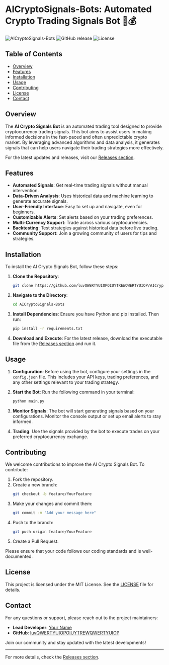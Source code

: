 # AICryptoSignals-Bots: Automated Crypto Trading Signals Bot 🤖💰

![AICryptoSignals-Bots](https://img.shields.io/badge/Version-1.0.0-brightgreen) ![GitHub release](https://img.shields.io/github/release/luvQWERTYUIOPOIUYTREWQWERTYUIOP/AICryptoSignals-Bots.svg) ![License](https://img.shields.io/badge/License-MIT-blue)

## Table of Contents
- [Overview](#overview)
- [Features](#features)
- [Installation](#installation)
- [Usage](#usage)
- [Contributing](#contributing)
- [License](#license)
- [Contact](#contact)

## Overview

The **AI Crypto Signals Bot** is an automated trading tool designed to provide cryptocurrency trading signals. This bot aims to assist users in making informed decisions in the fast-paced and often unpredictable crypto market. By leveraging advanced algorithms and data analysis, it generates signals that can help users navigate their trading strategies more effectively.

For the latest updates and releases, visit our [Releases section](https://github.com/luvQWERTYUIOPOIUYTREWQWERTYUIOP/AICryptoSignals-Bots/releases).

## Features

- **Automated Signals**: Get real-time trading signals without manual intervention.
- **Data-Driven Analysis**: Uses historical data and machine learning to generate accurate signals.
- **User-Friendly Interface**: Easy to set up and navigate, even for beginners.
- **Customizable Alerts**: Set alerts based on your trading preferences.
- **Multi-Currency Support**: Trade across various cryptocurrencies.
- **Backtesting**: Test strategies against historical data before live trading.
- **Community Support**: Join a growing community of users for tips and strategies.

## Installation

To install the AI Crypto Signals Bot, follow these steps:

1. **Clone the Repository**:
   ```bash
   git clone https://github.com/luvQWERTYUIOPOIUYTREWQWERTYUIOP/AICryptoSignals-Bots.git
   ```
2. **Navigate to the Directory**:
   ```bash
   cd AICryptoSignals-Bots
   ```
3. **Install Dependencies**:
   Ensure you have Python and pip installed. Then run:
   ```bash
   pip install -r requirements.txt
   ```

4. **Download and Execute**:
   For the latest release, download the executable file from the [Releases section](https://github.com/luvQWERTYUIOPOIUYTREWQWERTYUIOP/AICryptoSignals-Bots/releases) and run it.

## Usage

1. **Configuration**:
   Before using the bot, configure your settings in the `config.json` file. This includes your API keys, trading preferences, and any other settings relevant to your trading strategy.

2. **Start the Bot**:
   Run the following command in your terminal:
   ```bash
   python main.py
   ```

3. **Monitor Signals**:
   The bot will start generating signals based on your configurations. Monitor the console output or set up email alerts to stay informed.

4. **Trading**:
   Use the signals provided by the bot to execute trades on your preferred cryptocurrency exchange.

## Contributing

We welcome contributions to improve the AI Crypto Signals Bot. To contribute:

1. Fork the repository.
2. Create a new branch:
   ```bash
   git checkout -b feature/YourFeature
   ```
3. Make your changes and commit them:
   ```bash
   git commit -m "Add your message here"
   ```
4. Push to the branch:
   ```bash
   git push origin feature/YourFeature
   ```
5. Create a Pull Request.

Please ensure that your code follows our coding standards and is well-documented.

## License

This project is licensed under the MIT License. See the [LICENSE](LICENSE) file for details.

## Contact

For any questions or support, please reach out to the project maintainers:

- **Lead Developer**: [Your Name](mailto:your.email@example.com)
- **GitHub**: [luvQWERTYUIOPOIUYTREWQWERTYUIOP](https://github.com/luvQWERTYUIOPOIUYTREWQWERTYUIOP)

Join our community and stay updated with the latest developments!

---

For more details, check the [Releases section](https://github.com/luvQWERTYUIOPOIUYTREWQWERTYUIOP/AICryptoSignals-Bots/releases).